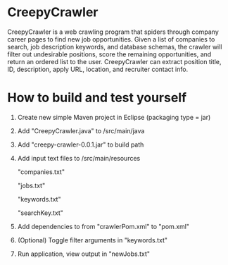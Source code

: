 # CreepyCrawler
  CreepyCrawler is a web crawling program that spiders through company career pages to find new job opportunities.  Given a list of companies to search, job description keywords, and database schemas, the crawler will filter out undesirable positions, score the remaining opportunities, and return an ordered list to the user. CreepyCrawler can extract position title, ID, description, apply URL, location, and recruiter contact info.

# How to build and test yourself

1) Create new simple Maven project in Eclipse (packaging type = jar)

2) Add "CreepyCrawler.java" to /src/main/java

3) Add "creepy-crawler-0.0.1.jar" to build path

4) Add input text files to /src/main/resources

      "companies.txt"

      "jobs.txt"

      "keywords.txt"

      "searchKey.txt"

5) Add dependencies to from "crawlerPom.xml" to "pom.xml"
      
6) (Optional) Toggle filter arguments in "keywords.txt"

7) Run application, view output in "newJobs.txt"
      
